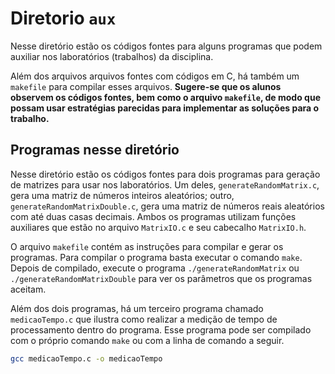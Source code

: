 # Diretorio `aux`

Nesse diretório estão os códigos fontes para alguns programas que podem auxiliar nos laboratórios (trabalhos) da disciplina. 

Além dos arquivos arquivos fontes com códigos em C, há também um ``makefile`` para compilar esses arquivos. **Sugere-se que os alunos observem os códigos fontes, bem como o arquivo ``makefile``, de modo que possam usar estratégias parecidas para implementar as soluções para o trabalho.**

## Programas nesse diretório

Nesse diretório estão os códigos fontes para dois programas para geração de matrizes para usar nos laboratórios. Um deles, ``generateRandomMatrix.c``, gera uma matriz de números inteiros aleatórios; outro, ``generateRandomMatrixDouble.c``, gera uma matriz de números reais aleatórios com até duas casas decimais. Ambos os programas utilizam funções auxiliares que estão no arquivo ``MatrixIO.c`` e seu cabecalho ``MatrixIO.h``.

O arquivo ``makefile`` contém as instruções para compilar e gerar os programas. Para compilar o programa basta executar o comando ``make``. Depois de compilado, execute o programa ``./generateRandomMatrix`` ou ``./generateRandomMatrixDouble`` para ver os parâmetros que os programas aceitam.

Além dos dois programas, há um terceiro programa chamado ``medicaoTempo.c`` que ilustra como realizar a medição de tempo de processamento dentro do programa. Esse programa pode ser compilado com o próprio comando ``make`` ou com a linha de comando a seguir. 

```sh
gcc medicaoTempo.c -o medicaoTempo
```
